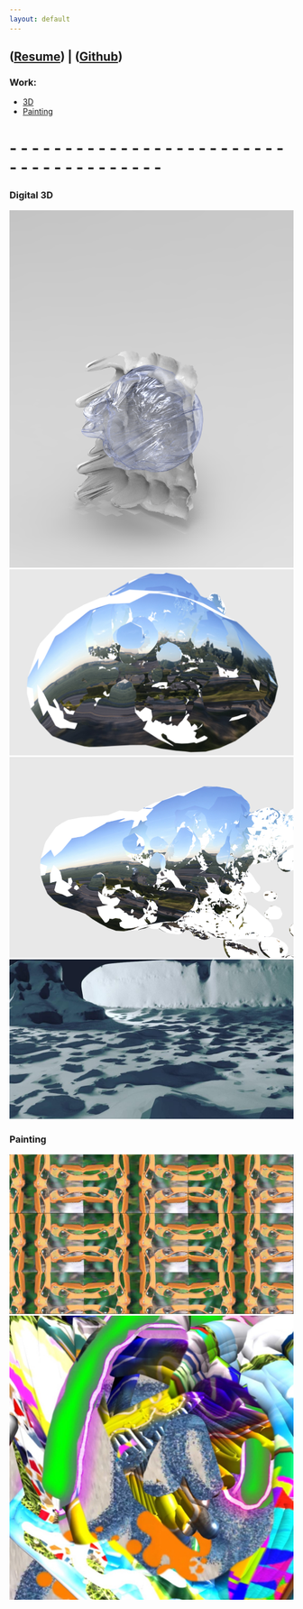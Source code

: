 ```yaml
---
layout: default
---
```

## ([Resume](http://cwmart.in/Resume.pdf)) | ([Github](http://github.com/ChristopherWMartin/))

### Work:
- [3D](#digital-3d)
- [Painting](#painting)

# - - - - - - - - - - - - - - - - - - - - - - - - - - - - - - - - - - - - - - -

### Digital 3D
<img src="img/1.png">
<img src="img/3.png">
<img src="img/4.png">
<img src="img/5.jpg">

### Painting
<img src="img/0.png">
<img src="img/2.jpg">
